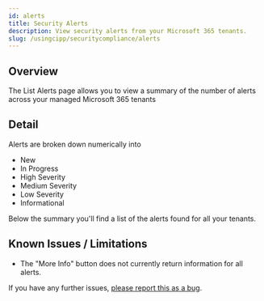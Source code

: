 ```yaml
---
id: alerts
title: Security Alerts
description: View security alerts from your Microsoft 365 tenants.
slug: /usingcipp/securitycompliance/alerts
---
```


## Overview

The List Alerts page allows you to view a summary of the number of alerts across your managed Microsoft 365 tenants

## Detail

Alerts are broken down numerically into

* New
* In Progress
* High Severity
* Medium Severity
* Low Severity
* Informational

Below the summary you'll find a list of the alerts found for all your tenants.

## Known Issues / Limitations

* The "More Info" button does not currently return information for all alerts.

If you have any further issues, [please report this as a bug](https://github.com/KelvinTegelaar/CIPP/issues/new?assignees=&labels=&template=bug_report.md&title=BUG%3A+).

